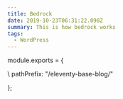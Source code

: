 ```yaml
---
title: Bedrock
date: 2019-10-23T06:31:22.098Z
summary: This is how bedrock works
tags:
  - WordPress
---
```

module.exports = {

\    pathPrefix: "/eleventy-base-blog/"

};
